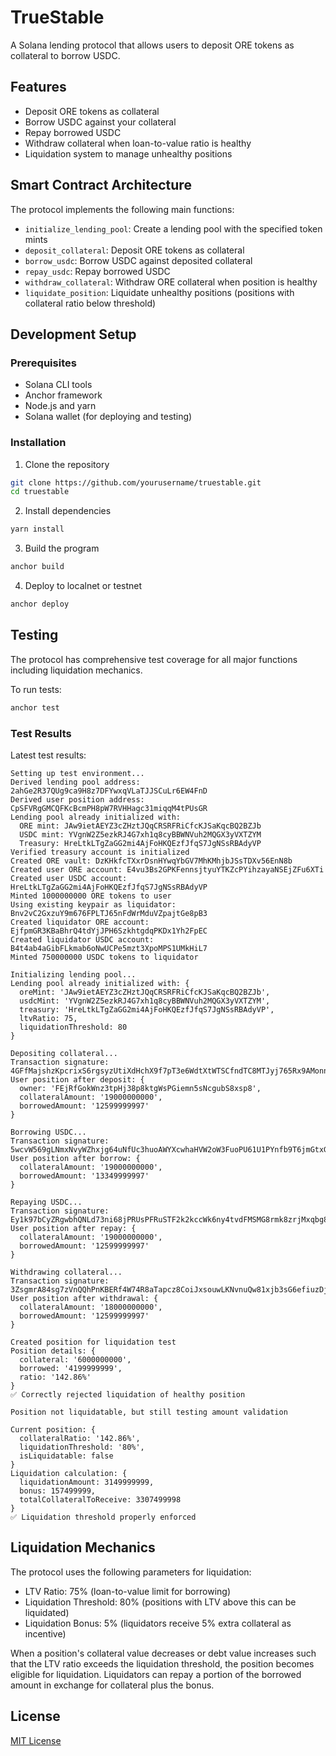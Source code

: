 # TrueStable

A Solana lending protocol that allows users to deposit ORE tokens as collateral to borrow USDC.

## Features

- Deposit ORE tokens as collateral
- Borrow USDC against your collateral
- Repay borrowed USDC
- Withdraw collateral when loan-to-value ratio is healthy
- Liquidation system to manage unhealthy positions

## Smart Contract Architecture

The protocol implements the following main functions:

- `initialize_lending_pool`: Create a lending pool with the specified token mints
- `deposit_collateral`: Deposit ORE tokens as collateral
- `borrow_usdc`: Borrow USDC against deposited collateral
- `repay_usdc`: Repay borrowed USDC
- `withdraw_collateral`: Withdraw ORE collateral when position is healthy
- `liquidate_position`: Liquidate unhealthy positions (positions with collateral ratio below threshold)

## Development Setup

### Prerequisites

- Solana CLI tools
- Anchor framework
- Node.js and yarn
- Solana wallet (for deploying and testing)

### Installation

1. Clone the repository
```bash
git clone https://github.com/yourusername/truestable.git
cd truestable
```

2. Install dependencies
```bash
yarn install
```

3. Build the program
```bash
anchor build
```

4. Deploy to localnet or testnet
```bash
anchor deploy
```

## Testing

The protocol has comprehensive test coverage for all major functions including liquidation mechanics.

To run tests:
```bash
anchor test
```

### Test Results

Latest test results:

```
Setting up test environment...
Derived lending pool address: 2ahGe2R37QUg9ca9H8z7DFYwxqVLaTJJSCuLr6EW4FnD
Derived user position address: CpSFVRgGMCQFKcBcmPH8pW7RVHHagc31miqqM4tPUsGR
Lending pool already initialized with:
  ORE mint: JAw9ietAEYZ3cZHztJQqCRSRFRiCfcKJSaKqcBQ2BZJb
  USDC mint: YVgnW2Z5ezkRJ4G7xh1q8cyBBWNVuh2MQGX3yVXTZYM
  Treasury: HreLtkLTgZaGG2mi4AjFoHKQEzfJfqS7JgNSsRBAdyVP
Verified treasury account is initialized
Created ORE vault: DzKHkfcTXxrDsnHYwqYbGV7MhKMhjbJSsTDXv56EnN8b
Created user ORE account: E4vu3Bs2GPKFennsjtyuYTKZcPYihzayaNSEjZFu6XTi
Created user USDC account: HreLtkLTgZaGG2mi4AjFoHKQEzfJfqS7JgNSsRBAdyVP
Minted 1000000000 ORE tokens to user
Using existing keypair as liquidator: Bnv2vC2GxzuY9m676FPLTJ65nFdWrMduVZpajtGe8pB3
Created liquidator ORE account: EjfpmGR3KBaBhrQ4tdYjJPH6SzkhtgdqPKDx1Yh2FpEC
Created liquidator USDC account: B4t4ab4aGibFLkmab6oNwUCPe5mzt3XpoMPS1UMkHiL7
Minted 750000000 USDC tokens to liquidator

Initializing lending pool...
Lending pool already initialized with: {
  oreMint: 'JAw9ietAEYZ3cZHztJQqCRSRFRiCfcKJSaKqcBQ2BZJb',
  usdcMint: 'YVgnW2Z5ezkRJ4G7xh1q8cyBBWNVuh2MQGX3yVXTZYM',
  treasury: 'HreLtkLTgZaGG2mi4AjFoHKQEzfJfqS7JgNSsRBAdyVP',
  ltvRatio: 75,
  liquidationThreshold: 80
}

Depositing collateral...
Transaction signature: 4GFfMajshzKpcrixS6rgsyzUtiXdHchX9f7pT3e6WdtXtWTSCfndTC8MTJyj765Rx9AMonnWAaRxWW9SKzXYoFE2
User position after deposit: {
  owner: 'FEjRfGokWnz3tpHj38p8ktgWsPGiemn5sNcgubS8xsp8',
  collateralAmount: '19000000000',
  borrowedAmount: '12599999997'
}

Borrowing USDC...
Transaction signature: 5wcvW569gLNmxNvyWZhxjg64uNfUc3huoAWYXcwhaHVW2oW3FuoPU61U1PYnfb9T6jmGtxG9bvxczpAS6SYTXWLo
User position after borrow: { 
  collateralAmount: '19000000000', 
  borrowedAmount: '13349999997' 
}

Repaying USDC...
Transaction signature: Ey1k97bCyZRgwbhQNLd73ni68jPRUsPFRuSTF2k2kccWk6ny4tvdFMSMG8rmk8zrjMxqbg877PdYuNNQzWhXqn5
User position after repay: { 
  collateralAmount: '19000000000', 
  borrowedAmount: '12599999997' 
}

Withdrawing collateral...
Transaction signature: 3ZsgmrA84sg7zVnQQhPnKBERf4W74R8aTapcz8CoiJxsouwLKNvnuQw81xjb3sG6efiuzDj7PF9h8CFyY5ZTfqQA
User position after withdrawal: { 
  collateralAmount: '18000000000', 
  borrowedAmount: '12599999997' 
}

Created position for liquidation test
Position details: { 
  collateral: '6000000000', 
  borrowed: '4199999999', 
  ratio: '142.86%' 
}
✅ Correctly rejected liquidation of healthy position

Position not liquidatable, but still testing amount validation

Current position: {
  collateralRatio: '142.86%',
  liquidationThreshold: '80%',
  isLiquidatable: false
}
Liquidation calculation: {
  liquidationAmount: 3149999999,
  bonus: 157499999,
  totalCollateralToReceive: 3307499998
}
✅ Liquidation threshold properly enforced
```

## Liquidation Mechanics

The protocol uses the following parameters for liquidation:

- LTV Ratio: 75% (loan-to-value limit for borrowing)
- Liquidation Threshold: 80% (positions with LTV above this can be liquidated)
- Liquidation Bonus: 5% (liquidators receive 5% extra collateral as incentive)

When a position's collateral value decreases or debt value increases such that the LTV ratio exceeds the liquidation threshold, the position becomes eligible for liquidation. Liquidators can repay a portion of the borrowed amount in exchange for collateral plus the bonus.

## License

[MIT License](LICENSE) 